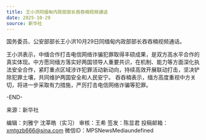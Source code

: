 ```yaml
---
title: 王小洪同缅甸内政部部长吞吞楠视频通话
date: 2025-10-29
source: 新华社
---
```


国务委员、公安部部长王小洪10月29日同缅甸内政部部长吞吞楠视频通话。

王小洪表示，中缅合作打击电信网络诈骗犯罪取得丰硕成果，是双方高水平合作的真实体现。中方愿同缅方落实好两国领导人重要共识，在机制、能力等方面深化执法安全合作，紧盯重点区域涉诈犯罪活动新动向，持续高效开展联动打击，坚决铲除犯罪土壤，共同维护两国安全和人民安宁。
吞吞楠表示，缅方高度重视中方关切，将进一步采取有力措施，严厉打击电信网络诈骗等犯罪。



-END-

来源：新华社

编辑：刘雅宁 沈莘皓（实习）
审核：王希
签发：陈显君
投稿邮箱：xmtgzb666@sina.com
微信ID：MPSNewsMediaundefined